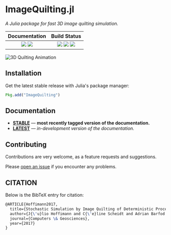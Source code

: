 ImageQuilting.jl
================

*A Julia package for fast 3D image quilting simulation.*

| **Documentation** | **Build Status** |
|:-----------------:|:----------------:|
| [![][docs-stable-img]][docs-stable-url] [![][docs-latest-img]][docs-latest-url] | [![][travis-img]][travis-url] [![][julia-pkg-img]][julia-pkg-url] [![][codecov-img]][codecov-url] |

![3D Quilting Animation](docs/src/images/quilting.gif)

Installation
------------

Get the latest stable release with Julia's package manager:

```julia
Pkg.add("ImageQuilting")
```

Documentation
-------------

- [**STABLE**][docs-stable-url] &mdash; **most recently tagged version of the documentation.**
- [**LATEST**][docs-latest-url] &mdash; *in-development version of the documentation.*

Contributing
------------

Contributions are very welcome, as a feature requests and suggestions.

Please [open an issue](https://github.com/juliohm/ImageQuilting.jl/issues) if you encounter any problems.

CITATION
--------

Below is the BibTeX entry for citation:

```latex
@ARTICLE{Hoffimann2017,
  title={Stochastic Simulation by Image Quilting of Deterministic Process-based Geological Models},
  author={J{\'u}lio Hoffimann and C{\'e}line Scheidt and Adrian Barfod and Jef Caers},
  journal={Computers \& Geosciences},
  year={2017}
}
```

[docs-stable-img]: https://img.shields.io/badge/docs-stable-blue.svg
[docs-stable-url]: https://juliohm.github.io/ImageQuilting.jl/stable

[docs-latest-img]: https://img.shields.io/badge/docs-latest-blue.svg
[docs-latest-url]: https://juliohm.github.io/ImageQuilting.jl/latest

[travis-img]: https://travis-ci.org/juliohm/ImageQuilting.jl.svg?branch=master
[travis-url]: https://travis-ci.org/juliohm/ImageQuilting.jl

[julia-pkg-img]: http://pkg.julialang.org/badges/ImageQuilting_0.5.svg
[julia-pkg-url]: http://pkg.julialang.org/?pkg=ImageQuilting

[codecov-img]: https://codecov.io/gh/juliohm/ImageQuilting.jl/branch/master/graph/badge.svg
[codecov-url]: https://codecov.io/gh/juliohm/ImageQuilting.jl
